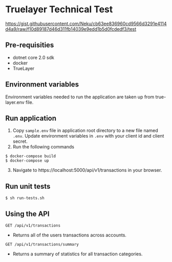 # Truelayer Technical Test

https://gist.githubusercontent.com/Neku/cb63ee836960cd9566d3291e4114d4a9/raw/f10d89187d46d311fb14039e9edd1b5d0fcdedf3/test

## Pre-requisities

- dotnet core 2.0 sdk
- docker
- TrueLayer

## Environment variables

Environment variables needed to run the application are taken up from true-layer.env file.

## Run application

1. Copy `sample.env` file in application root directory to a new file named `.env`. Update environment variables in `.env` with your client id and client secret.
2. Run the following commands
```
$ docker-compose build
$ docker-compose up
```
3. Navigate to https://localhost:5000/api/v1/transactions in your browser.

## Run unit tests
```
$ sh run-tests.sh
```

## Using the API

`GET /api/v1/transactions`
- Returns all of the users transactions across accounts.

`GET /api/v1/transactions/summary`
- Returns a summary of statistics for all transaction categories.